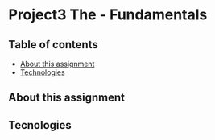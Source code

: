 ﻿# Project3 The - Fundamentals
 
## Table of contents
* [About this assignment](#about-assignment)
* [Technologies](#technologies)


## About this assignment

## Tecnologies



